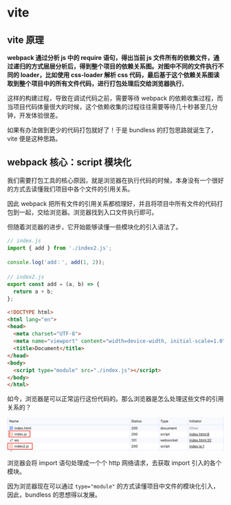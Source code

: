 # vite

## vite 原理

**webpack 通过分析 js 中的 require 语句，得出当前 js 文件所有的依赖文件，通过递归的方式层层分析后，得到整个项目的依赖关系图。对图中不同的文件执行不同的 loader，比如使用 css-loader 解析 css 代码，最后基于这个依赖关系图读取到整个项目中的所有文件代码，进行打包处理后交给浏览器执行**。

这样的构建过程，导致在调试代码之前，需要等待 webpack 的依赖收集过程，而当项目代码体量很大的时候，这个依赖收集的过程往往需要等待几十秒甚至几分钟，开发体验很差。

如果有办法做到更少的代码打包就好了！于是 bundless 的打包思路就诞生了，vite 便是这种思路。

## webpack 核心：script 模块化

我们需要打包工具的核心原因，就是浏览器在执行代码的时候，本身没有一个很好的方式去读懂我们项目中各个文件的引用关系。

因此 webpack 把所有文件的引用关系都梳理好，并且将项目中所有文件的代码打包到一起，交给浏览器。浏览器找到入口文件执行即可。

但随着浏览器的进步，它开始能够读懂一些模块化的引入语法了。

```js
// index.js
import { add } from './index2.js';

console.log('add：', add(1, 2));

// index2.js
export const add = (a, b) => {
  return a + b;
};
```

```html
<!DOCTYPE html>
<html lang="en">
<head>
  <meta charset="UTF-8">
  <meta name="viewport" content="width=device-width, initial-scale=1.0">
  <title>Document</title>
</head>
<body>
  <script type="module" src="./index.js"></script>
</body>
</html>
```

如今，浏览器是可以正常运行这份代码的。那么浏览器是怎么处理这些文件的引用关系的？

![浏览器运行 import 语句的 js 文件](./images/browser-run-import.png)

浏览器会将 import 语句处理成一个个 http 网络请求，去获取 import 引入的各个模块。

因为浏览器现在可以通过 `type="module"` 的方式读懂项目中文件的模块化引入，因此，bundless 的思想得以发展。